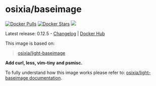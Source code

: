 # osixia/baseimage

[![Docker Pulls](https://img.shields.io/docker/pulls/osixia/baseimage.svg)][hub]
[![Docker Stars](https://img.shields.io/docker/stars/osixia/baseimage.svg)][hub]
[![](https://images.microbadger.com/badges/image/osixia/baseimage.svg)](http://microbadger.com/images/osixia/baseimage "Get your own image badge on microbadger.com")

[hub]: https://hub.docker.com/r/osixia/baseimage/

Latest release: 0.12.5 -  [Changelog](CHANGELOG.md) | [Docker Hub](https://hub.docker.com/r/osixia/baseimage/) 

This image is based on:
> [osixia/light-baseimage](https://github.com/osixia/docker-light-baseimage)

**Add curl, less, vim-tiny and psmisc.**

To fully understand how this image works please refer to: [osixia/light-baseimage documentation](https://github.com/osixia/docker-light-baseimage).
